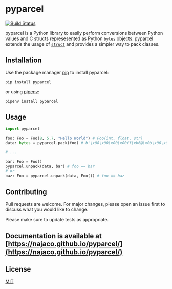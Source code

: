 # pyparcel

[![Build Status](https://travis-ci.org/najaco/pyparcel.svg?branch=master)](https://travis-ci.org/najaco/pyparcel)

pyparcel is a Python library to easily perform conversions between Python values and C structs represesented as Python [`bytes`](https://docs.python.org/3/library/stdtypes.html#bytes) objects. pyparcel extends the usage of [`struct`](https://docs.python.org/3/library/struct.html) and provides a simpler way to pack classes.

## Installation

Use the package manager [pip](https://pip.pypa.io/en/stable/) to install pyparcel:

```bash
pip install pyparcel
```
or using [pipenv](https://pipenv.pypa.io/en/latest/):
```bash
pipenv install pyparcel
```

## Usage

```python
import pyparcel

foo: Foo = Foo(8, 5.7, "Hello World") # Foo(int, float, str)
data: bytes = pyparcel.pack(foo) # b'\x08\x00\x00\x00ff\xb6@\x0b\x00\x00\x00Hello World'

# ...

bar: Foo = Foo()
pyparcel.unpack(data, bar) # foo == bar
# or
baz: Foo = pyparcel.unpack(data, Foo()) # foo == baz

```

## Contributing
Pull requests are welcome. For major changes, please open an issue first to discuss what you would like to change.

Please make sure to update tests as appropriate.

## Documentation is available at [https://najaco.github.io/pyparcel/](https://najaco.github.io/pyparcel/)

## License
[MIT](https://choosealicense.com/licenses/mit/)


